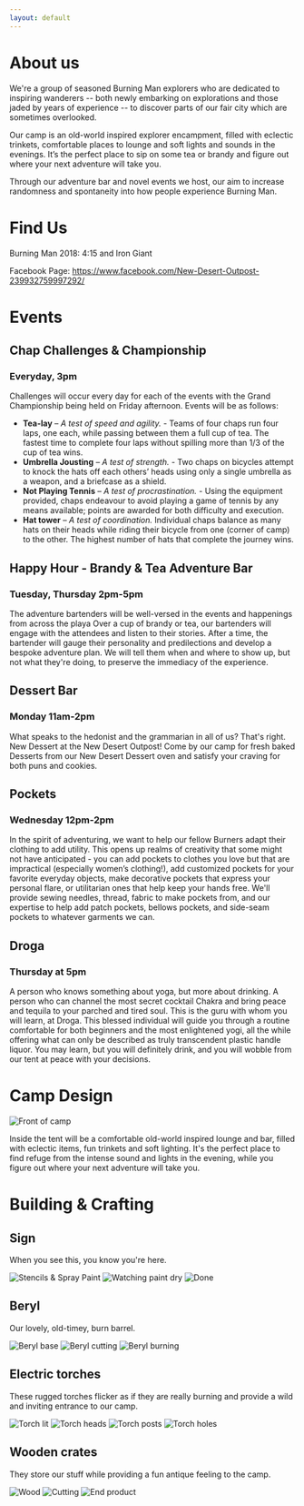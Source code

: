 ```yaml
---
layout: default
---
```


# About us

We're a group of seasoned Burning Man explorers who are dedicated to inspiring wanderers -- both newly embarking on explorations and those jaded by years of experience -- to discover parts of our fair city which are sometimes overlooked.

Our camp is an old-world inspired explorer encampment, filled with eclectic trinkets, comfortable places to lounge and soft lights and sounds in the evenings. It’s the perfect place to sip on some tea or brandy and figure out where your next adventure will take you.

Through our adventure bar and novel events we host, our aim to increase randomness and spontaneity into how people experience Burning Man.

# Find Us

Burning Man 2018: 4:15 and Iron Giant

Facebook Page: https://www.facebook.com/New-Desert-Outpost-239932759997292/

# Events

## Chap Challenges & Championship
### Everyday, 3pm

Challenges will occur every day for each of the events with the Grand Championship being held on Friday afternoon. Events will be as follows:

 * **Tea-lay** – *A test of speed and agility.* - Teams of four chaps run four laps, one each, while passing between them a full cup of tea. The fastest time to complete four laps without spilling more than 1/3 of the cup of tea wins.
 * **Umbrella Jousting** – *A test of strength.* - Two chaps on bicycles attempt to knock the hats off each others’ heads using only a single umbrella as a weapon, and a briefcase as a shield.
 * **Not Playing Tennis** – *A test of procrastination.* - Using the equipment provided, chaps endeavour to avoid playing a game of tennis by any means available; points are awarded for both difficulty and execution.
 * **Hat tower** – *A test of coordination.* Individual chaps balance as many hats on their heads while riding their bicycle from one (corner of camp) to the other. The highest number of hats that complete the journey wins.

## Happy Hour - Brandy & Tea Adventure Bar
### Tuesday, Thursday 2pm-5pm

The adventure bartenders will be well-versed in the events and happenings from across the playa Over a cup of brandy or tea, our bartenders will engage with the attendees and listen to their stories. After a time, the bartender will gauge their personality and predilections and develop a bespoke adventure plan. We will tell them when and where to show up, but not what they're doing, to preserve the immediacy of the experience.

## Dessert Bar
### Monday 11am-2pm

What speaks to the hedonist and the grammarian in all of us? That's right. New Dessert at the New Desert Outpost! Come by our camp for fresh baked Desserts from our New Desert Dessert oven and satisfy your craving for both puns and cookies.

## Pockets
### Wednesday 12pm-2pm

In the spirit of adventuring, we want to help our fellow Burners adapt their clothing to add utility. This opens up realms of creativity that some might not have anticipated - you can add pockets to clothes you love but that are impractical (especially women’s clothing!), add customized pockets for your favorite everyday objects, make decorative pockets that express your personal flare, or utilitarian ones that help keep your hands free.
We'll provide sewing needles, thread, fabric to make pockets from, and our expertise to help add patch pockets, bellows pockets, and side-seam pockets to whatever garments we can.


## Droga
### Thursday at 5pm

A person who knows something about yoga, but more about drinking. A person who can channel the most secret cocktail Chakra and bring peace and tequila to your parched and tired soul. This is the guru with whom you will learn, at Droga.
This blessed individual will guide you through a routine comfortable for both beginners and the most enlightened yogi, all the while offering what can only be described as truly transcendent plastic handle liquor. You may learn, but you will definitely drink, and you will wobble from our tent at peace with your decisions.

# Camp Design

![Front of camp](./assets/img/camp_front.png)

Inside the tent will be a comfortable old-world inspired lounge and bar, filled with eclectic items, fun trinkets and soft lighting. It's the perfect place to find refuge from the intense sound and lights in the evening, while you figure out where your next adventure will take you.

# Building & Crafting

## Sign

When you see this, you know you're here.

![Stencils & Spray Paint](./assets/img/sign1.jpg)
![Watching paint dry](./assets/img/sign2.jpg)
![Done](./assets/img/sign3.jpg)

## Beryl

Our lovely, old-timey, burn barrel.

![Beryl base](./assets/img/beryl1.jpg)
![Beryl cutting](./assets/img/beryl2.jpg)
![Beryl burning](./assets/img/beryl3.jpg)

## Electric torches

These rugged torches flicker as if they are really burning and provide a wild and inviting entrance to our camp.

![Torch lit](./assets/img/torch_lit.jpg)
![Torch heads](./assets/img/torch_heads.jpg)
![Torch posts](./assets/img/torch_posts.jpg)
![Torch holes](./assets/img/drill.jpg)

## Wooden crates

They store our stuff while providing a fun antique feeling to the camp.

![Wood](./assets/img/wood.jpg)
![Cutting](./assets/img/saw.jpg)
![End product](./assets/img/crate.jpg)

